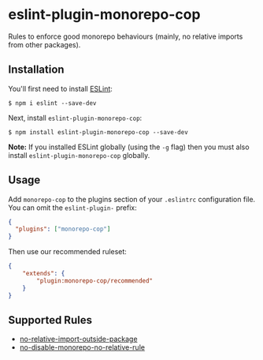 # eslint-plugin-monorepo-cop

Rules to enforce good monorepo behaviours (mainly, no relative imports from other packages).

## Installation

You'll first need to install [ESLint](http://eslint.org):

```
$ npm i eslint --save-dev
```

Next, install `eslint-plugin-monorepo-cop`:

```
$ npm install eslint-plugin-monorepo-cop --save-dev
```

**Note:** If you installed ESLint globally (using the `-g` flag) then you must also install `eslint-plugin-monorepo-cop` globally.

## Usage

Add `monorepo-cop` to the plugins section of your `.eslintrc` configuration file. You can omit the `eslint-plugin-` prefix:

```json
{
  "plugins": ["monorepo-cop"]
}
```

Then use our recommended ruleset:

```json
{
    "extends": {
        "plugin:monorepo-cop/recommended"
    }
}
```

## Supported Rules

- [no-relative-import-outside-package](./docs/rules/no-relative-import-outside-package.md)
- [no-disable-monorepo-no-relative-rule](./docs/rules/no-disable-monorepo-no-relative-rule.md)
